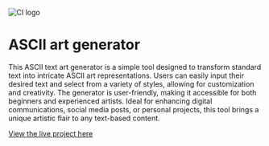 ![CI logo](https://codeinstitute.s3.amazonaws.com/fullstack/ci_logo_small.png)

# ASCII art generator

This ASCII text art generator is a simple tool designed to transform standard text into intricate ASCII art representations. Users can easily input their desired text and select from a variety of styles, allowing for customization and creativity. The generator is user-friendly, making it accessible for both beginners and experienced artists. Ideal for enhancing digital communications, social media posts, or personal projects, this tool brings a unique artistic flair to any text-based content.

[View the live project here](https://ascii-art-generator-efa6a1fc5e98.herokuapp.com/)


